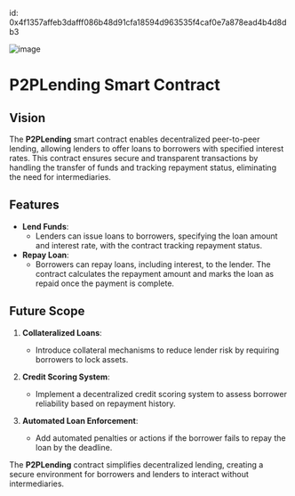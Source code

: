 id: 0x4f1357affeb3dafff086b48d91cfa18594d963535f4caf0e7a878ead4b4d8db3

![image](https://github.com/user-attachments/assets/e91598d1-07b8-495b-9cc7-40df38222254)


# P2PLending Smart Contract

## Vision

The **P2PLending** smart contract enables decentralized peer-to-peer lending, allowing lenders to offer loans to borrowers with specified interest rates. This contract ensures secure and transparent transactions by handling the transfer of funds and tracking repayment status, eliminating the need for intermediaries.

## Features

- **Lend Funds**:
  - Lenders can issue loans to borrowers, specifying the loan amount and interest rate, with the contract tracking repayment status.
- **Repay Loan**:
  - Borrowers can repay loans, including interest, to the lender. The contract calculates the repayment amount and marks the loan as repaid once the payment is complete.

## Future Scope

1. **Collateralized Loans**:

   - Introduce collateral mechanisms to reduce lender risk by requiring borrowers to lock assets.

2. **Credit Scoring System**:

   - Implement a decentralized credit scoring system to assess borrower reliability based on repayment history.

3. **Automated Loan Enforcement**:
   - Add automated penalties or actions if the borrower fails to repay the loan by the deadline.

The **P2PLending** contract simplifies decentralized lending, creating a secure environment for borrowers and lenders to interact without intermediaries.
